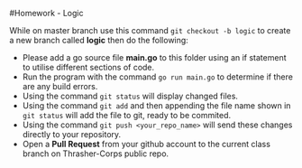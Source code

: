 #Homework - Logic

While on master branch use this command `git checkout -b logic` to create a new branch called **logic** then do the following:
- Please add a go source file **main.go** to this folder using an if statement to utilise different sections of code. 
- Run the program with the command `go run main.go` to determine if there are any build errors.
- Using the command `git status` will display changed files.
- Using the command `git add` and then appending the file name shown in `git status` will add the file to git, ready to be commited.
- Using the command `git push <your_repo_name>` will send these changes directly to your repository.
- Open a **Pull Request** from your github account to the current class branch on Thrasher-Corps public repo.